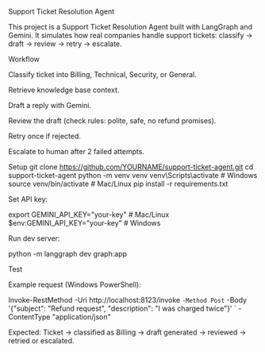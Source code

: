 Support Ticket Resolution Agent


This project is a Support Ticket Resolution Agent built with LangGraph and Gemini.
It simulates how real companies handle support tickets: classify → draft → review → retry → escalate.

Workflow

Classify ticket into Billing, Technical, Security, or General.

Retrieve knowledge base context.

Draft a reply with Gemini.

Review the draft (check rules: polite, safe, no refund promises).

Retry once if rejected.

Escalate to human after 2 failed attempts.

Setup
git clone https://github.com/YOURNAME/support-ticket-agent.git
cd support-ticket-agent
python -m venv venv
venv\Scripts\activate    # Windows
source venv/bin/activate # Mac/Linux
pip install -r requirements.txt


Set API key:

export GEMINI_API_KEY="your-key"   # Mac/Linux
$env:GEMINI_API_KEY="your-key"     # Windows


Run dev server:

python -m langgraph dev graph:app

Test

Example request (Windows PowerShell):

Invoke-RestMethod -Uri http://localhost:8123/invoke `
  -Method Post `
  -Body '{"subject": "Refund request", "description": "I was charged twice"}' `
  -ContentType "application/json"


Expected: Ticket → classified as Billing → draft generated → reviewed → retried or escalated.
